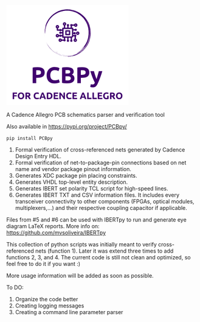 ![Alt text](docs/logo.png?raw=true "Title")

A Cadence Allegro PCB schematics parser and verification tool

Also available in https://pypi.org/project/PCBpy/
```
pip install PCBpy
```

1) Formal verification of cross-referenced nets generated by Cadence Design Entry HDL.
2) Formal verification of net-to-package-pin connections based on net name and vendor package pinout information. 
3) Generates XDC package pin placing constraints.
4) Generates VHDL top-level entity description.
5) Generates IBERT set polarity TCL script for high-speed lines. 
6) Generates IBERT TXT and CSV information files. It includes every transceiver connectivity to other components (FPGAs, optical modules, multiplexers,...) and their respective coupling capacitor if applicable. 

Files from #5 and #6 can be used with IBERTpy to run and generate eye diagram LaTeX reports.
More info on: https://github.com/mvsoliveira/IBERTpy

This collection of python scripts was initially meant to verify cross-referenced nets (function 1). Later it was extend three times to add functions 2, 3, and 4.
The current code is still not clean and optimized, so feel free to do it if you want :) 

More usage information will be added as soon as possible.

To DO:
1) Organize the code better
2) Creating logging messages
3) Creating a command line parameter parser
